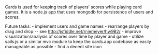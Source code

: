 Cards is used for keeping track of players' scores while playing card games. It is a node.js app that uses mongodb for persistence of users and scores.

Future tasks:
	- implement users and game names
	- rearrange players by drag and drop -- see http://jsfiddle.net/rniemeyer/hw9B2/
	- improve visualization/analysis of scores over time by player and game
	- utilize sails.js or a similar mvc module to keep the cards.app codebase as easily manageable as possible
	- find a decent site icon